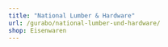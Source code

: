 ```yaml
---
title: "National Lumber & Hardware"
url: /gurabo/national-lumber-und-hardware/
shop: Eisenwaren
---
```

